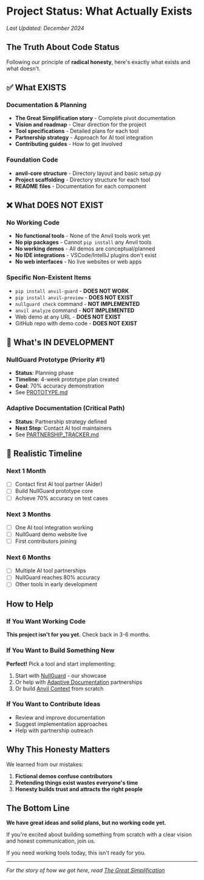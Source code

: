 # Project Status: What Actually Exists

*Last Updated: December 2024*

## The Truth About Code Status

Following our principle of **radical honesty**, here's exactly what exists and what doesn't.

## ✅ What EXISTS

### Documentation & Planning
- **The Great Simplification story** - Complete pivot documentation
- **Vision and roadmap** - Clear direction for the project
- **Tool specifications** - Detailed plans for each tool
- **Partnership strategy** - Approach for AI tool integration
- **Contributing guides** - How to get involved

### Foundation Code
- **anvil-core structure** - Directory layout and basic setup.py
- **Project scaffolding** - Directory structure for each tool
- **README files** - Documentation for each component

## ❌ What DOES NOT EXIST

### No Working Code
- **No functional tools** - None of the Anvil tools work yet
- **No pip packages** - Cannot `pip install` any Anvil tools
- **No working demos** - All demos are conceptual/planned
- **No IDE integrations** - VSCode/IntelliJ plugins don't exist
- **No web interfaces** - No live websites or web apps

### Specific Non-Existent Items
- `pip install anvil-guard` - **DOES NOT WORK**
- `pip install anvil-preview` - **DOES NOT EXIST**
- `nullguard check` command - **NOT IMPLEMENTED**
- `anvil analyze` command - **NOT IMPLEMENTED**
- Web demo at any URL - **DOES NOT EXIST**
- GitHub repo with demo code - **DOES NOT EXIST**

## 🚧 What's IN DEVELOPMENT

### NullGuard Prototype (Priority #1)
- **Status**: Planning phase
- **Timeline**: 4-week prototype plan created
- **Goal**: 70% accuracy demonstration
- See [PROTOTYPE.md](./projects/null-guard/PROTOTYPE.md)

### Adaptive Documentation (Critical Path)
- **Status**: Partnership strategy defined
- **Next Step**: Contact AI tool maintainers
- See [PARTNERSHIP_TRACKER.md](./PARTNERSHIP_TRACKER.md)

## 📅 Realistic Timeline

### Next 1 Month
- [ ] Contact first AI tool partner (Aider)
- [ ] Build NullGuard prototype core
- [ ] Achieve 70% accuracy on test cases

### Next 3 Months
- [ ] One AI tool integration working
- [ ] NullGuard demo website live
- [ ] First contributors joining

### Next 6 Months
- [ ] Multiple AI tool partnerships
- [ ] NullGuard reaches 80% accuracy
- [ ] Other tools in early development

## How to Help

### If You Want Working Code
**This project isn't for you yet.** Check back in 3-6 months.

### If You Want to Build Something New
**Perfect!** Pick a tool and start implementing:
1. Start with [NullGuard](./projects/null-guard/) - our showcase
2. Or help with [Adaptive Documentation](./projects/adaptive-documentation/) partnerships
3. Or build [Anvil Context](./projects/anvil-context/) from scratch

### If You Want to Contribute Ideas
- Review and improve documentation
- Suggest implementation approaches
- Help with partnership outreach

## Why This Honesty Matters

We learned from our mistakes:
1. **Fictional demos confuse contributors**
2. **Pretending things exist wastes everyone's time**
3. **Honesty builds trust and attracts the right people**

## The Bottom Line

**We have great ideas and solid plans, but no working code yet.**

If you're excited about building something from scratch with a clear vision and honest communication, join us.

If you need working tools today, this isn't ready for you.

---

*For the story of how we got here, read [The Great Simplification](./THE_GREAT_SIMPLIFICATION.md)*